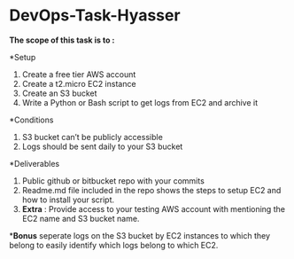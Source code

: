 ﻿# DevOps-Task-Hyasser
 
 
**The scope of this task is to :**

*Setup
1.	Create a free tier AWS account
2.	Create a t2.micro EC2 instance
3.	Create an S3 bucket
4.	Write a Python or Bash script to get logs from EC2 and archive it

*Conditions
1.	S3 bucket can’t be publicly accessible
2.	Logs should be sent daily to your S3 bucket

*Deliverables
1.	Public github or bitbucket repo with your commits
2.	Readme.md file included in the repo shows the steps to setup EC2 and how to install
your script.
3.	**Extra** : Provide access to your testing AWS account with mentioning the EC2 name and
    S3 bucket name.

***Bonus** seperate logs on the S3 bucket by EC2 instances to which they belong to easily identify which logs belong to which EC2.
